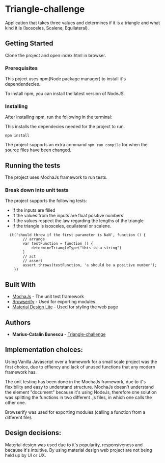 # Triangle-challenge

Application that takes three values and determines if it is a triangle and what kind it is (Isosceles, Scalene, Equilateral).

## Getting Started

Clone the project and open index.html in browser.

### Prerequisites

This poject uses npm(Node package manager) to install it's dependendecies. 

To install npm, you can install the latest version of NodeJS.

### Installing
After installing npm, run the following in the terminal:

This installs the dependecies needed for the project to run.
```
npm install
```
The project supports an extra command  ```npm run compile``` for when the source files have been changed.

## Running the tests

The project uses MochaJs framework to run tests.

### Break down into unit tests

The project supports the following tests:
- If the inputs are filled
- If the values from the inputs are float positive numbers
- If the values respect the law regarding the lengths of the triangle
- If the triangle is isosceles, equilateral or scalene.

```
  it('should throw if the first parameter is NaN', function () {
        // arrange
        var testFunction = function () {
            determineTriangleType("this is a string")
        }
        // act
        // assert
        assert.throws(testFunction, 'a should be a positive number');
    })

```

## Built With

* [MochaJs](https://mochajs.org/) - The unit test framework
* [Browserify](http://browserify.org/) - Used for exporting modules
* [Material Design Lite](https://getmdl.io/index.html) - Used for styling the web page 

## Authors

* **Marius-Catalin Bunescu** - [Triangle-challenge](https://github.com/CatalinMB/triangle-challenge)

## Implementation choices:

Using Vanilla Javascript over a framework for a small scale project was the first choice, due to effiency and lack of unused functions that any modern framework has.

The unit testing has been done in the MochaJs framework, due to it's flexibility and easy to understand structure. MochaJs doesn't understand the element "document" because it's using NodeJs, therefore one solution was splitting the functions in two different .js files, in which one calls the other one. 

Browserify was used for exporting modules (calling a function from a different file).

## Design decisions:

Material design was used due to it's popularity, responsiveness and because it's intuitive. By using material design web project are not being held up by UI or UX. 